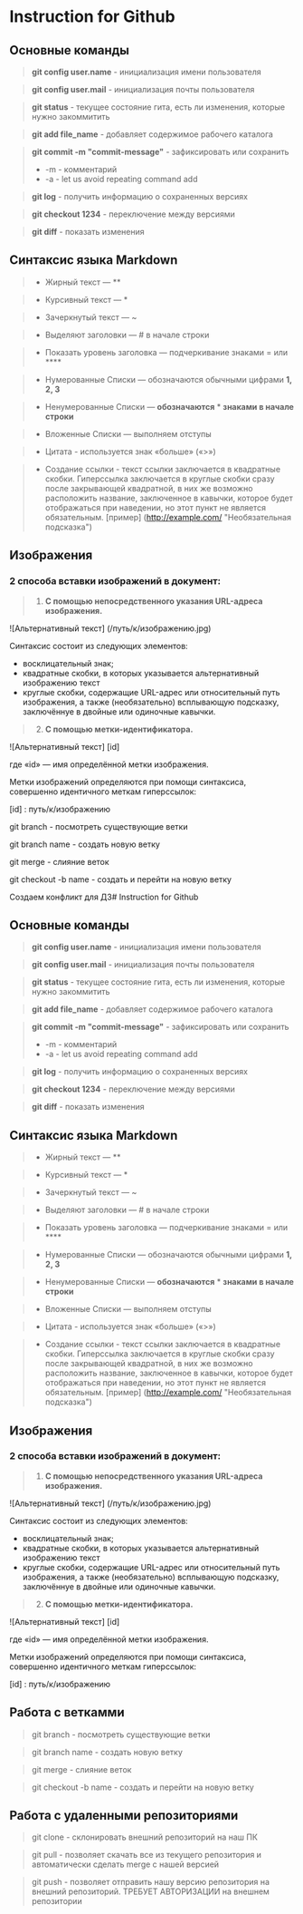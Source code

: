# Instruction for Github

## Основные команды

>**git config user.name** - инициализация имени пользователя

>**git config user.mail** - инициализация почты пользователя

>**git status** - текущее состояние гита, есть ли изменения, которые нужно закоммитить

>**git add file_name** - добавляет содержимое рабочего каталога

>**git commit -m "commit-message"** - зафиксировать или сохранить
> - -m - комментарий
> - -a - let us avoid repeating command add

>**git log** - получить информацию о сохраненных версиях

>**git checkout 1234** - переключение между версиями

>**git diff** - показать изменения

## Синтаксис языка Markdown

>* Жирный текст — **

>* Курсивный текст — *

>* Зачеркнутый текст — ~

>* Выделяют заголовки — # в начале строки

>* Показать уровень заголовка — 
подчеркивание знаками = или ****

>* Нумерованные Списки — обозначаются 
обычными цифрами **1, 2, 3**

>* Ненумерованные Списки — **обозначаются** * **знаками в начале строки**

>* Вложенные Списки — выполняем отступы

>* Цитата - используется знак «больше» («>»)

>* Создание ссылки - текст ссылки  заключается в квадратные скобки. Гиперссылка заключается в круглые скобки сразу после закрывающей квадратной, в них же возможно расположить название, заключенное в кавычки, которое будет отображаться при наведении, но этот пункт не является обязательным. [пример] (http://example.com/ "Необязательная подсказка")

## Изображения

### 2 способа вставки изображений в документ:

>1. **С помощью непосредственного указания URL-адреса изображения.**

![Альтернативный текст] (/путь/к/изображению.jpg)

Синтаксис состоит из следующих элементов:
* восклицательный знак;
* квадратные скобки, в которых указывается альтернативный изображению текст
* круглые скобки, содержащие URL-адрес или относительный путь изображения, а также (необязательно) всплывающую подсказку, заключённуе в двойные или одиночные кавычки.

>2. **С помощью метки-идентификатора.**

![Альтернативный текст] [id]

где «id» — имя определённой метки изображения. 

Метки изображений определяются при помощи синтаксиса, совершенно идентичного меткам гиперссылок:

[id] : путь/к/изображению 

git branch - посмотреть существующие ветки

git branch name - создать новую ветку

git merge - слияние веток

git checkout -b name - создать и перейти на новую ветку

Создаем конфликт для ДЗ# Instruction for Github

## Основные команды

>**git config user.name** - инициализация имени пользователя

>**git config user.mail** - инициализация почты пользователя

>**git status** - текущее состояние гита, есть ли изменения, которые нужно закоммитить

>**git add file_name** - добавляет содержимое рабочего каталога

>**git commit -m "commit-message"** - зафиксировать или сохранить
> - -m - комментарий
> - -a - let us avoid repeating command add

>**git log** - получить информацию о сохраненных версиях

>**git checkout 1234** - переключение между версиями

>**git diff** - показать изменения

## Синтаксис языка Markdown

>* Жирный текст — **

>* Курсивный текст — *

>* Зачеркнутый текст — ~

>* Выделяют заголовки — # в начале строки

>* Показать уровень заголовка — 
подчеркивание знаками = или ****

>* Нумерованные Списки — обозначаются 
обычными цифрами **1, 2, 3**

>* Ненумерованные Списки — **обозначаются** * **знаками в начале строки**

>* Вложенные Списки — выполняем отступы

>* Цитата - используется знак «больше» («>»)

>* Создание ссылки - текст ссылки  заключается в квадратные скобки. Гиперссылка заключается в круглые скобки сразу после закрывающей квадратной, в них же возможно расположить название, заключенное в кавычки, которое будет отображаться при наведении, но этот пункт не является обязательным. [пример] (http://example.com/ "Необязательная подсказка")

## Изображения

### 2 способа вставки изображений в документ:

>1. **С помощью непосредственного указания URL-адреса изображения.**

![Альтернативный текст] (/путь/к/изображению.jpg)

Синтаксис состоит из следующих элементов:
* восклицательный знак;
* квадратные скобки, в которых указывается альтернативный изображению текст
* круглые скобки, содержащие URL-адрес или относительный путь изображения, а также (необязательно) всплывающую подсказку, заключённуе в двойные или одиночные кавычки.

>2. **С помощью метки-идентификатора.**

![Альтернативный текст] [id]

где «id» — имя определённой метки изображения. 

Метки изображений определяются при помощи синтаксиса, совершенно идентичного меткам гиперссылок:

[id] : путь/к/изображению

## Работа с веткамми

>git branch - посмотреть существующие ветки

>git branch name - создать новую ветку

>git merge - слияние веток

>git checkout -b name - создать и перейти на новую ветку

## Работа с удаленными репозиториями

>git clone - склонировать внешний репозиторий на наш ПК

>git pull - позволяет скачать все из текущего репозитория и автоматически 
сделать merge с нашей версией

>git push - позволяет отправить нашу версию репозитория на внешний 
репозиторий. ТРЕБУЕТ АВТОРИЗАЦИИ на внешнем репозитории

